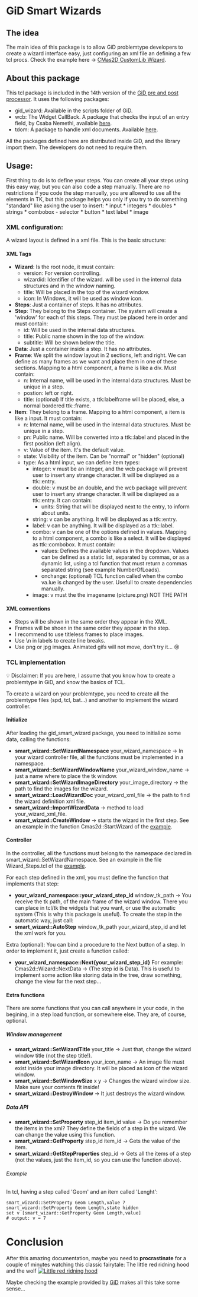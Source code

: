 # GiD Smart Wizards

## The idea
The main idea of this package is to allow GiD problemtype developers to create a wizard interface easy, just configuring an xml file an defining a few tcl procs. Check the example here -> [CMas2D CustomLib Wizard](https://github.com/GiDHome/cmas2d_customlib_wizard).

## About this package
This tcl package is included in the 14th version of the [GiD pre and post processor](http://www.gidhome.com). 
It uses the following packages:
* gid_wizard: Available in the scripts folder of GiD.
* wcb: The Widget CallBack. A package that checks the input of an entry field, by Csaba Nemethi, available [here](http://www.nemethi.de/wcb/wcbRef.html).
* tdom: A package to handle xml documents. Available [here](http://tdom.github.io).

All the packages defined here are distributed inside GiD, and the library import them. The developers do not need to require them.

## Usage:
First thing to do is to define your steps. You can create all your steps using this easy way, but you can also code a step manually. There are no restrictions if you code the step manuelly, you are allowed to use all the elements in TK, but this package helps you only if you try to do something "standard" like asking the user to insert:
    * input
        * integers
        * doubles
        * strings
    * combobox - selector
    * button
    * text label
    * image
    
### XML configuration:
A wizard layout is defined in a xml file. This is the basic structure:

#### XML Tags
* **Wizard**: Is the root node, it must contain:
  * version: For version controlling.
  * wizardid: Identifier of the wizard. will be used in the internal data structures and in the window naming.
  * title: Will be placed in the top of the wizard window.
  * icon: In Windows, it will be used as window icon.
* **Steps**: Just a container of steps. It has no attributes.
* **Step**: They belong to the Steps container. The system will create a 'window' for each of this steps. They must be placed here in order and must contain:
  * id: Will be used in the internal data structures.
  * title: Public name shown in the top of the window.
  * subtitle: Will be shown below the title.
* **Data**: Just a container inside a step. It has no attributes.
* **Frame**: We split the window layout in 2 sections, left and right. We can define as many frames as we want and place them in one of these sections. Mapping to a html component, a frame is like a div. Must contain:
  * n: Internal name, will be used in the internal data structures. Must be unique in a step.
  * postion: left or right.
  * title: (optional) If title exists, a ttk:labelframe will be placed, else, a normal bordered ttk::frame.
* **Item**: They belong to a frame. Mapping to a html component, a item is like a input. It must contain:
  * n: Internal name, will be used in the internal data structures. Must be unique in a step.
  * pn: Public name. Will be converted into a ttk::label and placed in the first position (left align).
  * v: Value of the item. It's the default value.
  * state: Visibility of the item. Can be "normal" or "hidden" (optional)
  * type: As a html input, we can define item types:
    * integer: v must be an integer, and the wcb package will prevent user to insert any strange character. It will be displayed as a ttk::entry.
    * double: v must be an double, and the wcb package will prevent user to insert any strange character. It will be displayed as a ttk::entry. It can contain:
      * units: String that will be displayed next to the entry, to inform about units.
    * string: v can be anything. It will be displayed as a ttk::entry.
    * label: v can be anything. It will be displayed as a ttk::label.
    * combo: v can be one of the options defined in values. Mapping to a html component, a combo is like a select. It will be displayed as ttk::combobox. It must contain:
      * values: Defines the available values in the dropdown. Values can be defined as a static list, separated by commas, or as a dynamic list, using a tcl function that must return a commas separated string (see example NumberOfLoads).
      * onchange: (optional) TCL function called when the combo va.lue is changed by the user. Usefull to create dependencies manually.
    * image: v must the the imagename (picture.png) NOT THE PATH

#### XML conventions

* Steps will be shown in the same order they appear in the XML.
* Frames will be shoen in the same order they appear in the step.
* I recommend to use titleless frames to place images.
* Use \n in labels to create line breaks.
* Use png or jpg images. Animated gifs will not move, don't try it... :cry:

### TCL implementation

:bulb: Disclaimer: If you are here, I assume that you know how to create a problemtype in GiD, and know the basics of TCL.

To create a wizard on your problemtype, you need to create all the problemtype files (spd, tcl, bat...) and another to implement the wizard controller.

#### Initialize
After loading the gid_smart_wizard package, you need to initialize some data, calling the functions:
* **smart_wizard::SetWizardNamespace** your_wizard_namespace -> In your wizard controller file, all the functions must be implemented in a namespace.
* **smart_wizard::SetWizardWindowName** your_wizard_window_name -> just a name where to place the tk window.
* **smart_wizard::SetWizardImageDirectory** your_image_directory -> the path to find the images for the wizard.
* **smart_wizard::LoadWizardDoc** your_wizard_xml_file -> the path to find the wizard definition xml file.
* **smart_wizard::ImportWizardData** -> method to load your_wizard_xml_file.
* **smart_wizard::CreateWindow** -> starts the wizard in the first step.
See an example in the function Cmas2d::StartWizard of the [example](https://github.com/GiDHome/cmas2d_customlib_wizard).

#### Controller
In the controller, all the functions must belong to the namespace declared in smart_wizard::SetWizardNamespace. See an example in the file Wizard_Steps.tcl of the [example](https://github.com/GiDHome/cmas2d_customlib_wizard).

For each step defined in the xml, you must define the function that implements that step:
* **your_wizard_namespace::your_wizard_step_id** window_tk_path -> You receive the tk path, of the main frame of the wizard window. There you can place in tcl/tk the widgets that you want, or use the automatic system (This is why this package is useful).
To create the step in the automatic way, just call:
* **smart_wizard::AutoStep** window_tk_path your_wizard_step_id and let the xml work for you.

Extra (optional):
You can bind a procedure to the Next button of a step. In order to implement it, just create a function called:
* **your_wizard_namespace::Next{your_wizard_step_id}**
For example: Cmas2d::Wizard::NextData -> (The step id is Data).
This is useful to implement some action like storing data in the tree, draw something, change the view for the next step...

#### Extra functions
There are some functions that you can call anywhere in your code, in the begining, in a step load function, or somewhere else. They are, of course, optional.

##### Window management
* **smart_wizard::SetWizardTitle** your_title -> Just that, change the wizard window title (not the step title!).
* **smart_wizard::SetWizardIcon** your_icon_name -> An image file must exist inside your image directory. It will be placed as icon of the wizard window.
* **smart_wizard::SetWindowSize** x y -> Changes the wizard window size. Make sure your contents fit inside!
* **smart_wizard::DestroyWindow** -> It just destroys the wizard window.

##### Data API
* **smart_wizard::SetProperty** step_id item_id value -> Do you remember the items in the xml? They define the fields of a step in the wizard. We can change the value using this function.
* **smart_wizard::GetProperty** step_id item_id -> Gets the value of the item.
* **smart_wizard::GetStepProperties** step_id -> Gets all the items of a step (not the values, just the item_id, so you can use the function above).

###### Example
In tcl, having a step called 'Geom' and an item called 'Lenght':
~~~~ 
smart_wizard::SetProperty Geom Length,value 7
smart_wizard::SetProperty Geom Length,state hidden
set v [smart_wizard::GetProperty Geom Length,value]
# output: v = 7
~~~~ 

# Conclusion
After this amazing documentation, maybe you need to **procrastinate** for a couple of minutes watching this classic fairytale: The little red ridning hood and the wolf
[![Little red ridning hood](http://i.imgur.com/7YTMFQp.png)](https://vimeo.com/3514904 "Little red riding hood - Click to Watch!")

Maybe checking the example provided by [GiD](https://github.com/GiDHome/cmas2d_customlib_wizard) makes all this take some sense... 
